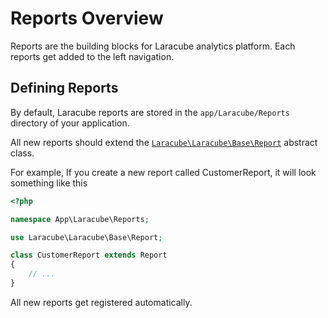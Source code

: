# Reports Overview

Reports are the building blocks for Laracube analytics platform. 
Each reports get added to the left navigation.

## Defining Reports

By default, Laracube reports are stored in the `app/Laracube/Reports` directory of your application.

All new reports should extend the [`Laracube\Laracube\Base\Report`](https://github.com/laracube/laracube/blob/master/src/Base/Report.php) abstract class.

For example, If you create a new report called CustomerReport, it will look something like this

```php
<?php

namespace App\Laracube\Reports;

use Laracube\Laracube\Base\Report;

class CustomerReport extends Report
{
    // ...
}
```

All new reports get registered automatically.
